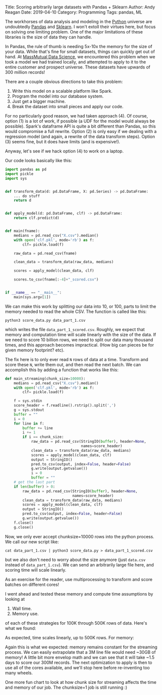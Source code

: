 Title: Scoring arbitrarily large datasets with Pandas + Sklearn
Author: Andy Reagan
Date: 2019-04-10
Category: Programming
Tags: pandas, ML

The workhorses of data analysis and modeling in the [Python](http://jakevdp.github.io/blog/2014/05/09/why-python-is-slow/) universe are undoubtedly [Pandas](http://wesmckinney.com/blog/apache-arrow-pandas-internals/) and [Sklearn](https://jakevdp.github.io/PythonDataScienceHandbook/05.02-introducing-scikit-learn.html).
I won't extoll their virtues here, but focus on solving one limiting problem.
One of the major limitations of these libraries is the size of data they can handle.

In Pandas, the rule of thumb is needing 5x-10x the memory for the size of your data.
While that's fine for small datasets, things can quickly get out of hand.
At [MassMutual Data Science](https://datascience.massmutual.com/), we encountered this problem when we took a model we had trained locally,
and attempted to apply to it to the entire customer and prospect universe.
These datasets have upwards of 300 million records!

There are a couple obvious directions to take this problem:

1. Write this model on a scalable platform like Spark.
2. Program the model into our database system.
3. Just get a bigger machine.
4. Break the dataset into small pieces and apply our code.

For no particularly good reason, we had taken approach (4).
Of course, option (1) is a lot of work, if possible (a UDF for the model would always be possible).
Spark's dataframe API is quite a bit different than Pandas, so this would compromise a full rewrite.
Option (2) is only easy if we dealing with a regression model (and again, a rewrite of the data transform steps).
Option (3) seems fine, but it does have limits (and is expensive!).

Anyway, let's see if we hack option (4) to work on a laptop.

Our code looks basically like this:

```python
import pandas as pd
import pickle
import sys


def transform_data(d: pd.DataFrame, X: pd.Series) -> pd.DataFrame:
    ... do stuff
    return d


def apply_model(d: pd.DataFrame, clf) -> pd.DataFrame:
    return clf.predict(d)


def main(fname):
    medians = pd.read_csv("X.csv").median()
    with open('clf.pkl', mode='rb') as f:
        clf= pickle.load(f)

    raw_data = pd.read_csv(fname)

    clean_data = transform_data(raw_data, medians)

    scores = apply_model(clean_data, clf)

    scores.to_csv(fname[:-4]+"_scored.csv")


if __name__ == "__main__":
    main(sys.argv[1])
```

We can make this work by splitting our data into 10, or 100, parts to limit the memory needed to read the whole CSV.
The function is called like this:

```
python3 score_data.py data_part_1.csv
```
which writes the file `data_part_1_scored.csv`.
Roughly, we expect that memory and computation time will scale linearly with the size of the data.
If we need to score 10 billion rows, we need to split our data many thousand times,
and this approach becomes impractical.
(How big can pieces be for given memory footprint? etc).

The fix here is to only ever read `N` rows of data at a time.
Transform and score these `N`, write them out, and then read the next batch.
We can accomplish this by adding a function that works like this:

```python
def main_streaming(chunk_size=10000):
    medians = pd.read_csv("X.csv").median()
    with open('clf.pkl', mode='rb') as f:
        clf= pickle.load(f)

    f = sys.stdin
    score_header = f.readline().rstrip().split(',')
    g = sys.stdout
    buffer = ""
    i = 0
    for line in f:
        buffer += line
        i += 1
        if i == chunk_size:
            raw_data = pd.read_csv(StringIO(buffer), header=None,
                                   names=score_header)
            clean_data = transform_data(raw_data, medians)
            scores = apply_model(clean_data, clf)
            output = StringIO()
            pred.to_csv(output, index=False, header=False)
            g.write(output.getvalue())
            i = 0
            buffer = ""
    # get the last part
    if len(buffer) > 0:
        raw_data = pd.read_csv(StringIO(buffer), header=None,
                               names=score_header)
        clean_data = transform_data(raw_data, medians)
        scores = apply_model(clean_data, clf)
        output = StringIO()
        pred.to_csv(output, index=False, header=False)
        g.write(output.getvalue())
    f.close()
    g.close()
```

Now, we only ever accept chunksize=10000 rows into the python process.
We call our new script like:

```
cat data_part_1.csv | python3 score_data.py > data_part_1_scored.csv
```

but we also don't need to worry about the size anymore (just `data.csv` instead of `data_part_1.csv`).
We can send an arbitrarily large file here,
and scoring time will scale linearly.

As an exercise for the reader,
use multiprocessing to transform and score batches on different cores!

I went ahead and tested these memory and compute time assumptions by looking at

1. Wall time.
2. Memory use.

of each of these strategies for 100K through 500K rows of data.
Here's what we found:

<script src="https://cdn.jsdelivr.net/npm/vega@5"></script>
<script src="https://cdn.jsdelivr.net/npm/vega-lite@3"></script>
<!-- Import vega-embed -->
<script src="https://cdn.jsdelivr.net/npm/vega-embed@4"></script>

<div id="one"></div>

As expected, time scales linearly, up to 500K rows.
For memory:

<div id="two"></div>

<script type="text/javascript">
  var spec = "https://gist.githubusercontent.com/andyreagan/488042d212f6ca0c4d44ab3a8116e15a/raw/a4dc6513a09512f024fb360085c12fe1c18c2311/totaltime.vg.json";
  vegaEmbed('#one', spec).then(function(result) {
    // Access the Vega view instance (https://vega.github.io/vega/docs/api/view/) as result.view
  }).catch(console.error);
  var spec = "https://gist.githubusercontent.com/andyreagan/488042d212f6ca0c4d44ab3a8116e15a/raw/a4dc6513a09512f024fb360085c12fe1c18c2311/memory.vg.json";
  vegaEmbed('#two', spec).then(function(result) {
    // Access the Vega view instance (https://vega.github.io/vega/docs/api/view/) as result.view
  }).catch(console.error);
  var spec = "https://gist.githubusercontent.com/andyreagan/488042d212f6ca0c4d44ab3a8116e15a/raw/a4dc6513a09512f024fb360085c12fe1c18c2311/chunksize.vg.json";
  vegaEmbed('#three', spec).then(function(result) {
    // Access the Vega view instance (https://vega.github.io/vega/docs/api/view/) as result.view
  }).catch(console.error);
</script>

Again this is what we expected: memory remains constant for the streaming process.
We can easily extrapolate that a 3M line file would need ~30GB of memory!
A little bit more envelop math and we can see that it will take ~1.5 days to
score our 300M records.
The next optimization to apply is then to use all of the cores available,
and we'll stop here before re-inventing too many wheels.

One more fun chart to look at how chunk size for streaming affects the time
and memory of our job.
The chunksize=1 job is still running :)

<div id="three"></div>
